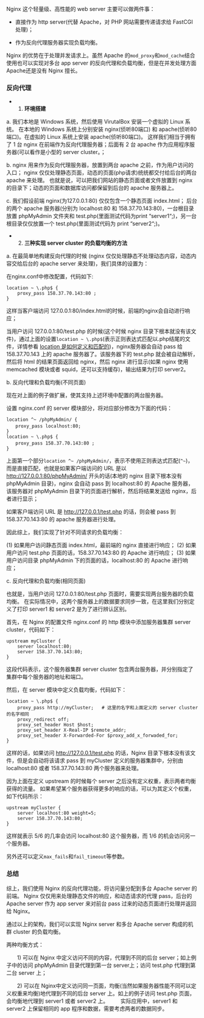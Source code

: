 
Nginx 这个轻量级、高性能的 web server 主要可以做两件事：

- 直接作为 http server(代替 Apache，对 PHP 网站需要传递请求给 FastCGI 处理)；

- 作为反向代理服务器实现负载均衡。

Nginx 的优势在于处理并发请求上。虽然 Apache 的`mod_proxy`和`mod_cache`结合使用也可以实现对多台 app server 的反向代理和负载均衡，但是在并发处理方面 Apache还是没有 Nginx 擅长。


### 反向代理
- 1. **环境搭建**

a. 我们本地是 Windows 系统，然后使用 VirutalBox 安装一个虚拟的 Linux 系统。
在本地的 Windows 系统上分别安装 nginx(侦听80端口) 和 apache(侦听80端口)。在虚拟的 Linux 系统上安装 apache(侦听80端口)。
这样我们相当于拥有了 1 台 nginx 在前端作为反向代理服务器；后面有 2 台 apache 作为应用程序服务器(可以看作是小型的 server cluster。；

b. nginx 用来作为反向代理服务器，放置到两台 apache 之前，作为用户访问的入口；
nginx 仅仅处理静态页面，动态的页面(php请求)统统都交付给后台的两台 apache 来处理。
也就是说，可以把我们网站的静态页面或者文件放置到 nginx 的目录下；动态的页面和数据库访问都保留到后台的 apache 服务器上。

c. 我们假设前端 nginx(为127.0.0.1:80) 仅仅包含一个静态页面 index.html；
后台的两个 apache 服务器(分别为 localhost:80 和 158.37.70.143:80)，一台根目录放置 phpMyAdmin 文件夹和 test.php(里面测试代码为print “server1“;)，另一台根目录仅仅放置一个 test.php(里面测试代码为 print “server2“;)。


- 2. **三种实现 server cluster 的负载均衡的方法**

a. 在最简单地构建反向代理的时候 (nginx 仅仅处理静态不处理动态内容，动态内容交给后台的 apache server 来处理)，我们具体的设置为：

在nginx.conf中修改配置，代码如下:

```
location ~ \.php$ {
	proxy_pass 158.37.70.143:80 ;
}
```

这样当客户端访问 127.0.0.1:80/index.html的时候，前端的nginx会自动进行响应；

当用户访问 127.0.0.1:80/test.php 的时候(这个时候 nginx 目录下根本就没有该文件)，通过上面的设置`location ~ \.php$`(表示正则表达式匹配以.php结尾的文件，详情参看 [location 是如何定义和匹配的](http://wiki.nginx.org/NginxHttpCoreModule))，nginx服务器会自动 pass 给  158.37.70.143 上的 apache 服务器了。该服务器下的 test.php 就会被自动解析，然后将 html 的结果页面返回给 nginx，然后 nginx 进行显示(如果 nginx 使用 memcached 模块或者 squid，还可以支持缓存)，输出结果为打印 server2。

b. 反向代理和负载均衡(不同页面)

现在对上面的例子做扩展，使其支持上述环境中配置的两台服务器。

设置 nginx.conf 的 server 模块部分，将对应部分修改为下面的代码：

```
location ^~ /phpMyAdmin/ {
　　proxy_pass localhost:80;
}
location ~ \.php$ {
　　proxy_pass 158.37.70.143:80 ;
}
```

上面第一个部分`location ^~ /phpMyAdmin/`，表示不使用正则表达式匹配(`^~`)，而是直接匹配，也就是如果客户端访问的 URL 是以 http://127.0.0.1:80/phpMyAdmin/ 开头的话(本地的 nginx 目录下根本没有 phpMyAdmin 目录)，nginx 会自动 pass 到 localhost:80  的 Apache 服务器，该服务器对 phpMyAdmin 目录下的页面进行解析，然后将结果发送给 nginx，后者进行显示；

如果客户端访问 URL 是 http://127.0.0.1/test.php 的话，则会被 pass 到 158.37.70.143:80 的 apache 服务器进行处理。

因此综上，我们实现了针对不同请求的负载均衡：

(1) 如果用户访问静态页面 index.html，最前端的 nginx 直接进行响应；
(2) 如果用户访问 test.php 页面的话，158.37.70.143:80 的 Apache 进行响应；
(3) 如果用户访问目录 phpMyAdmin 下的页面的话，localhost:80 的 Apache 进行响应；


c. 反向代理和负载均衡(相同页面)

也就是，当用户访问 127.0.0.1:80/test.php 页面时，需要实现两台服务器的负载均衡。
在实际情况中，这两个服务器上的数据要求同步一致，在这里我们分别定义了打印 server1 和 server2 是为了进行辨认区别。

首先，在 Nginx 的配置文件 nginx.conf 的 http 模块中添加服务器集群 server cluster，代码如下：

```
upstream myCluster {
	server localhost:80;
	server 158.37.70.143:80;
}
```
这段代码表示，这个服务器集群 server cluster 包含两台服务器，并分别指定了集群中每个服务器的地址和端口。

然后，在 server 模块中定义负载均衡，代码如下：

```
location ~ \.php$ {
	proxy_pass http://myCluster;   # 这里的名字和上面定义的 server cluster 的名字相同
	proxy_redirect off;
	proxy_set_header Host $host;
	proxy_set_header X-Real-IP $remote_addr;
	proxy_set_header X-Forwarded-For $proxy_add_x_forwaded_for;
}
```
这样的话，如果访问 http://127.0.0.1/test.php 的话，Nginx 目录下根本没有该文件，但是会自动将该请求 pass 到 myCluster 定义的服务器集群中，分别由 localhost:80 或者 158.37.70.143:80 两个服务器来处理。

因为上面在定义 upstream 的时候每个 server 之后没有定义权重，表示两者均衡获得的流量。
如果希望某个服务器获得更多的响应的话，可以为其定义个权重，如下代码所示：

```
upstream myCluster {
	server localhost:80 weight=5;
	server 158.37.70.143:80;
}
```
这样就表示 5/6 的几率会访问 localhost:80 这个服务器，而 1/6 的机会访问另一个服务器。

另外还可以定义`max_fails`和`fail_timeout`等参数。


### 总结
综上，我们使用 Nginx 的反向代理功能，将访问量分配到多台 Apache server 的前端。
Nginx 仅仅用来处理静态文件的响应，和动态请求的代理 pass，后台的 Apache server 作为 app server 来对前台 pass 过来的动态页面进行处理并返回给 Nginx。

通过以上的架构，我们可以实现 Nginx server 和多台 Apache server 构成的机群 cluster 的负载均衡。

两种均衡方式：

　　1) 可以在 Nginx 中定义访问不同的内容，代理到不同的后台 server；如上例子中的访问 phpMyAdmin 目录代理到第一台 server上；访问 test.php 代理到第二台 server 上；

　　2) 可以在 Nginx中定义访问同一页面，均衡(当然如果服务器性能不同可以定义权重来均衡)地代理到不同的后台 server 上。如上的例子访问 test.php 页面，会均衡地代理到 server1 或者 server2 上。
　　实际应用中，server1 和 server2 上保留相同的 app 程序和数据，需要考虑两者的数据同步。














